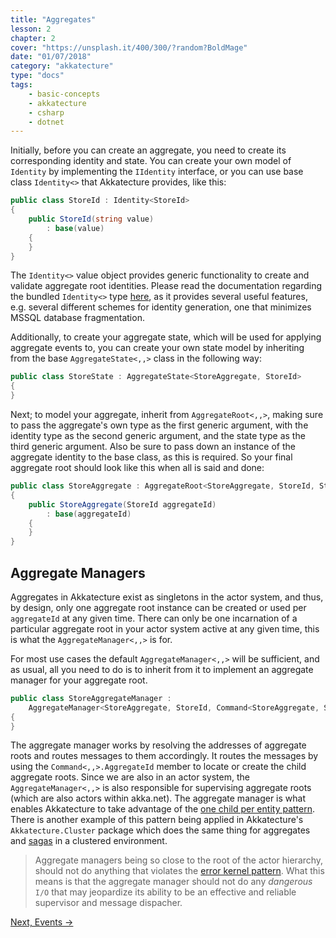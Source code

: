 ```yaml
---
title: "Aggregates"
lesson: 2
chapter: 2
cover: "https://unsplash.it/400/300/?random?BoldMage"
date: "01/07/2018"
category: "akkatecture"
type: "docs"
tags:
    - basic-concepts
    - akkatecture
    - csharp
    - dotnet
---
```


Initially, before you can create an aggregate, you need to create its corresponding 
identity and state. You can create your own model of `Identity` by implementing the
`IIdentity` interface, or you can use base class `Identity<>` that
Akkatecture provides, like this:


```csharp
public class StoreId : Identity<StoreId>
{
    public StoreId(string value)
        : base(value)
    {
    }
}
```

The `Identity<>` value object provides generic functionality to create and validate aggregate root identities. Please read the documentation regarding the bundled `Identity<>` type [here](/docs/primitives#identities), as it provides several useful features, e.g. several different schemes for identity generation, one that minimizes MSSQL database fragmentation.

Additionally, to create your aggregate state, which will be used for applying aggregate events to, you can create your own state model by inheriting from the base `AggregateState<,,>` class in the following way:

```csharp
public class StoreState : AggregateState<StoreAggregate, StoreId>
{
}
```

Next; to model your aggregate, inherit from `AggregateRoot<,,>`, making sure to pass the aggregate's own type as the first generic argument, with the identity type as the second generic argument, and the state type as the third generic argument. Also be sure to pass down an instance of the aggregate identity to the base class, as this is required. So your final aggregate root should look like this when all is said and done:

```csharp
public class StoreAggregate : AggregateRoot<StoreAggregate, StoreId, StoreState>
{
    public StoreAggregate(StoreId aggregateId)
        : base(aggregateId)
    {
    }
}
```


## Aggregate Managers

Aggregates in Akkatecture exist as singletons in the actor system, and thus, by design, only one aggregate root instance can be created or used per `aggregateId` at any given time. There can only be one incarnation of a particular aggregate root in your actor system active at any given time, this is what the `AggregateManager<,,>` is for.

For most use cases the default `AggregateManager<,,>` will be sufficient, and as usual, all you need to do is to inherit from it to implement an aggregate manager for your aggregate root.

```csharp
public class StoreAggregateManager :
    AggregateManager<StoreAggregate, StoreId, Command<StoreAggregate, StoreId>>
{
}
```

The aggregate manager works by resolving the addresses of aggregate roots and routes messages to them accordingly. It routes the messages by using the `Command<,,>.AggregateId` member to locate or create the child aggregate roots. Since we are also in an actor system, the `AggregateManager<,,>` is also responsible for supervising aggregate roots (which are also actors within akka.net). The aggregate manager is what enables Akkatecture to take advantage of the [one child per entity pattern](https://gigi.nullneuron.net/gigilabs/child-per-entity-pattern-in-akka-net/). There is another example of this pattern being applied in Akkatecture's `Akkatecture.Cluster` package which does the same thing for aggregates and [sagas](/docs/sagas) in a clustered environment.

> Aggregate managers being so close to the root of the actor hierarchy, should not do anything that violates the [error kernel pattern](https://getakka.net/articles/concepts/supervision.html#one-for-one-strategy-vs-all-for-one-strategy). What this means is that the aggregate manager should not do any *dangerous* `I/O` that may jeopardize its ability to be an effective and reliable supervisor and message dispacher.

[Next, Events →](/docs/events)